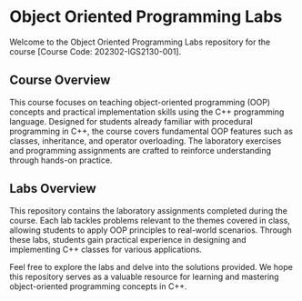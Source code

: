 # Object Oriented Programming Labs

Welcome to the Object Oriented Programming Labs repository for the course [Course Code: 202302-IGS2130-001].

## Course Overview
This course focuses on teaching object-oriented programming (OOP) concepts and practical implementation skills using the C++ programming language. Designed for students already familiar with procedural programming in C++, the course covers fundamental OOP features such as classes, inheritance, and operator overloading. The laboratory exercises and programming assignments are crafted to reinforce understanding through hands-on practice.

## Labs Overview
This repository contains the laboratory assignments completed during the course. Each lab tackles problems relevant to the themes covered in class, allowing students to apply OOP principles to real-world scenarios. Through these labs, students gain practical experience in designing and implementing C++ classes for various applications.

Feel free to explore the labs and delve into the solutions provided. We hope this repository serves as a valuable resource for learning and mastering object-oriented programming concepts in C++.

